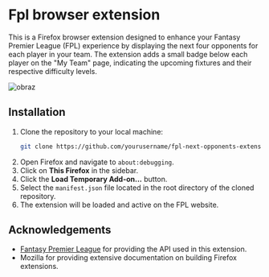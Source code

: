 # Fpl browser extension

This is a Firefox browser extension designed to enhance your Fantasy Premier League (FPL) experience by displaying the next four opponents for each player in your team. The extension adds a small badge below each player on the "My Team" page, indicating the upcoming fixtures and their respective difficulty levels.

![obraz](https://github.com/user-attachments/assets/505223af-de4b-4208-bd66-dadddfc4adc6)

## Installation
1. Clone the repository to your local machine:
    ```bash
    git clone https://github.com/yourusername/fpl-next-opponents-extension.git
    ```
2. Open Firefox and navigate to `about:debugging`.
3. Click on **This Firefox** in the sidebar.
4. Click the **Load Temporary Add-on...** button.
5. Select the `manifest.json` file located in the root directory of the cloned repository.
6. The extension will be loaded and active on the FPL website.

## Acknowledgements
- [Fantasy Premier League](https://fantasy.premierleague.com/) for providing the API used in this extension.
- Mozilla for providing extensive documentation on building Firefox extensions.
